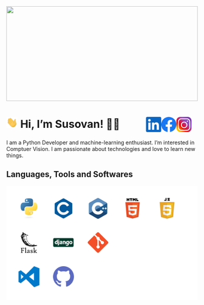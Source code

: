 <img src="assets/banner.gif" width=100% height=250px>

<h1 style="align-content: center;
           padding-right: 1rem;">
    <img src="assets/wave.gif" width="30px"> Hi, I’m Susovan! 👨‍💻
    <a href="https://instagram.com/_susovandas/">
        <img align="right" alt="Susovan's Instagram" width="40px" src="assets/instagram.png" />
    </a>
    </a>
    <a href="https://www.facebook.com/susovandasfb/">
        <img align="right" alt="Susovan's Facebook" width="40px" src="assets/facebook.svg" />
    </a>
    <a href="https://www.linkedin.com/in/susovandas/">
        <img align="right" alt="Susovan's LinkedIn" width="40px" src="assets/linkedin.svg" />
    </a>
</h1>
I am a Python Developer and machine-learning enthusiast. I’m interested in Comptuer Vision. I am passionate about technologies and love to learn new things.


## Languages, Tools and Softwares
<div style="background-color: white; padding: 1rem;">
    <img alt="Python" width="55px" src="assets/python.png" style="background-color: white; padding: 1rem;">
    <img alt="C" width="55px" src="assets/c.png" style="background-color: white; padding: 1rem;">
    <img alt="C++" width="55px" src="assets/c++.png" style="background-color: white; padding: 1rem;">
    <img alt="Html" width="55px" src="assets/html5.png" style="background-color: white; padding: 1rem;">
    <img alt="Javascript" width="55px" src="assets/javascript.png" style="background-color: white; padding: 1rem;">
    <br>
    <img alt="Flask" width="55px" src="assets/flask.png" style="background-color: white; padding: 1rem;">
    <img alt="Django" width="55px" src="assets/django.png" style="background-color: white; padding: 1rem;">
    <img alt="Git" width="55px" src="assets/git.png" style="background-color: white; padding: 1rem;">
    <br>
    <img alt="VS Code" width="55px" src="assets/visual-studio-code.png" style="background-color: white; padding: 1rem;">
    <img alt="Github" width="55px" src="assets/github.png" style="background-color: white; padding: 1rem;">
</div>

